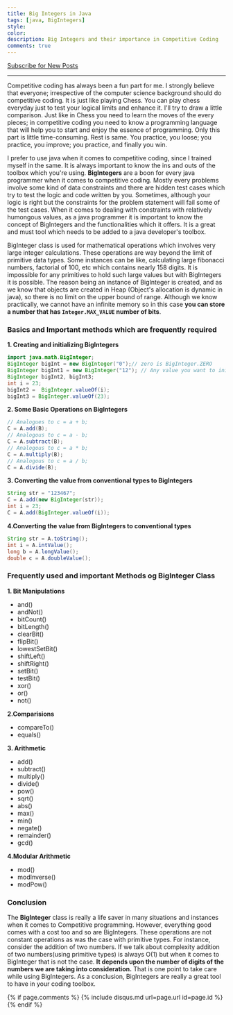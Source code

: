 ```yaml
---
title: Big Integers in Java
tags: [java, BigIntegers]
style:
color:
description: Big Integers and their importance in Competitive Coding
comments: true
---
```


<a class="text-center" href="https://feedburner.google.com/fb/a/mailverify?uri=Mandy8055&amp;loc=en_US" onclick="window.open(this.href, 'subscribe',
    'left=20,top=20,width=500,height=500,toolbar=1,resizable=0'); return false;">Subscribe for New Posts</a>

---

Competitive coding has always been a fun part for me. I strongly believe that everyone; irrespective of the computer science background should do competitive coding. It is just like playing Chess. You can play chess everyday just to test your logical limits and enhance it. I'll try to draw a little comparison. Just like in Chess you need to learn the moves of the every pieces; in competitive coding you need to know a programming language that will help you to start and enjoy the essence of programming. Only this part is little time-consuming. Rest is same. You practice, you loose; you practice, you improve; you practice, and finally you win.

I prefer to use java when it comes to competitive coding, since I trained myself in the same. It is always important to know the ins and outs of the toolbox which you're using. **BigIntegers** are a boon for every java programmer when it comes to competitive coding. Mostly every problems involve some kind of data constraints and there are hidden test cases which try to test the logic and code written by you. Sometimes, although your logic is right but the constraints for the problem statement will fail some of the test cases. When it comes to dealing with constraints with relatively humongous values, as a java programmer it is important to know the concept of BigIntegers and the functionalities which it offers. It is a great and must tool which needs to be added to a java developer's toolbox.

BigInteger class is used for mathematical operations which involves very large integer calculations. These operations are way beyond the limit of primitive data types. Some instances can be like, calculating large fibonacci numbers, factorial of 100, etc which contains nearly 158 digits. It is impossible for any primitives to hold such large values but with BigIntegers it is possible. The reason being an instance of BigInteger is created, and as we know that objects are created in Heap (Object's allocation is dynamic in java), so there is no limit on the upper bound of range. Although we know practically, we cannot have an infinite memory so in this case **you can store a number that has `Integer.MAX_VALUE` number of bits**.

### Basics and Important methods which are frequently required

**1. Creating and initializing BigIntegers**
```java
import java.math.BigInteger;
BigInteger bigInt = new BigInteger("0");// zero is BigInteger.ZERO
BigInteger bigInt1 = new BigInteger("12"); // Any value you want to initialize(12 for example)
BigInteger bigInt2, bigInt3;
int i = 23;
bigInt2 =  BigInteger.valueOf(i);
bigInt3 = BigInteger.valueOf(23);
``` 

**2. Some Basic Operations on BigIntegers**
```java
// Analogues to c = a + b;
C = A.add(B);
// Analogous to c = a - b;
C = A.subtract(B);
// Analogous to c = a * b;
C = A.multiply(B);
// Analogous to c = a / b;
C = A.divide(B);
```

**3. Converting the value from conventional types to BigIntegers**
```java
String str = "123467";
C = A.add(new BigInteger(str));
int i = 23;
C = A.add(BigInteger.valueOf(i));
```

**4.Converting the value from BigIntegers to conventional types** 
```java
String str = A.toString();
int i = A.intValue();
long b = A.longValue();
double c = A.doubleValue();
```

### Frequently used and important Methods og BigInteger Class
**1. Bit Manipulations**
- and()
- andNot()
- bitCount()
- bitLength()
- clearBit()
- flipBit()
- lowestSetBit()
- shiftLeft()
- shiftRight()
- setBit()
- testBit()
- xor()
- or()
- not()

**2.Comparisions**
- compareTo()
- equals()

**3. Arithmetic**
- add()
- subtract()
- multiply()
- divide()
- pow()
- sqrt()
- abs()
- max()
- min()
- negate()
- remainder()
- gcd()

**4.Modular Arithmetic**
- mod()
- modInverse()
- modPow()

### Conclusion

The **BigInteger** class is really a life saver in many situations and instances when it comes to Competitive programming. However, everything good comes with a cost too and so are BigIntegers. These operations are not constant operations as was the case with primitive types. For instance, consider the addition of two numbers. If we talk about complexity addition of two numbers(using primitive types) is always O(1) but when it comes to BigInteger that is not the case. **It depends upon the number of digits of the numbers we are taking into consideration.** That is one point to take care while using BigIntegers. As a conclusion, BigIntegers are really a great tool to have in your coding toolbox.  

{% if page.comments %} {% include disqus.md url=page.url id=page.id %} {% endif %}